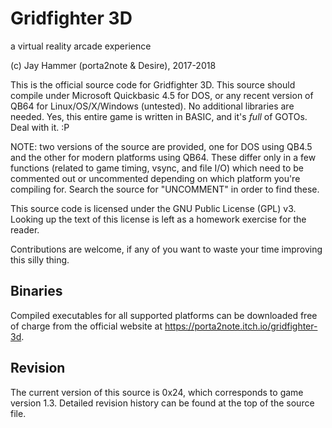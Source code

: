 # Gridfighter 3D

a virtual reality arcade experience

(c) Jay Hammer (porta2note & Desire), 2017-2018

This is the official source code for Gridfighter 3D. This source should compile under Microsoft Quickbasic 4.5 for DOS, or any recent version of QB64 for Linux/OS/X/Windows (untested). No additional libraries are needed. Yes, this entire game is written in BASIC, and it's *full* of GOTOs. Deal with it. :P

NOTE: two versions of the source are provided, one for DOS using QB4.5 and the other for modern platforms using QB64. These differ only in a few functions (related to game timing, vsync, and file I/O) which need to be commented out or uncommented depending on which platform you're compiling for. Search the source for "UNCOMMENT" in order to find these.

This source code is licensed under the GNU Public License (GPL) v3. Looking up the text of this license is left as a homework exercise for the reader.

Contributions are welcome, if any of you want to waste your time improving this silly thing.

## Binaries

Compiled executables for all supported platforms can be downloaded free of charge from the official website at https://porta2note.itch.io/gridfighter-3d.

## Revision

The current version of this source is 0x24, which corresponds to game version 1.3. Detailed revision history can be found at the top of the source file.
